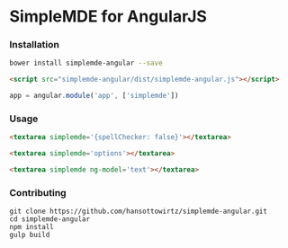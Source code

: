 # SimpleMDE for AngularJS

### Installation
```bash
bower install simplemde-angular --save
```
```html
<script src="simplemde-angular/dist/simplemde-angular.js"></script>
```
```javascript
app = angular.module('app', ['simplemde'])
```

### Usage
```html
<textarea simplemde='{spellChecker: false}'></textarea>
```

```html
<textarea simplemde='options'></textarea>
```

```html
<textarea simplemde ng-model='text'></textarea>
```

### Contributing

`git clone https://github.com/hansottowirtz/simplemde-angular.git`<br/>
`cd simplemde-angular`<br/>
`npm install`<br/>
`gulp build`
